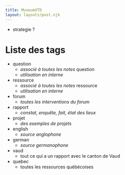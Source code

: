 ```yaml
---
title: MuseumXTD  
layout: layouts/post.njk  
---
```



- strategie ?

# Liste des tags
- question 
	- *associé à toutes les notes* question
	- *utilisation en interne*
-  ressource
	- *associé à toutes les notes* ressource
	- *utilisation en interne*
- forum
	- *toutes les interventions du forum*
- rapport
	- *constat, enquête, fait, état des lieux*
- projet
	- *des exemples de projets*
- english
	- *source anglophone*
- german
	- *source germanophone*
- vaud
	- tout ce qui a un rapport avec le canton de Vaud
- quebec
	- toutes les ressources québécoises
